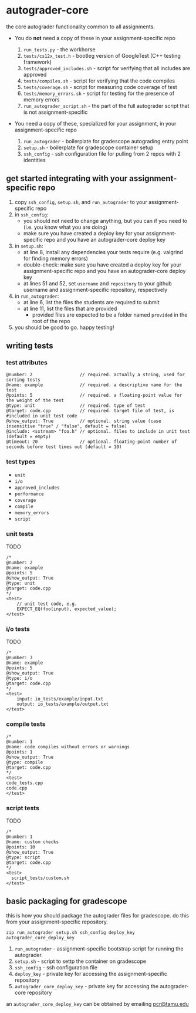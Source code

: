 # autograder-core
the core autograder functionality common to all assignments.

* You do **not** need a copy of these in your assignment-specific repo
  1. `run_tests.py` - the workhorse
  1. `tests/cs12x_test.h` - bootleg version of GoogleTest (C++ testing framework)
  1. `tests/approved_includes.sh` - script for verifying that all includes are approved
  1. `tests/compiles.sh` - script for verifying that the code compiles
  1. `tests/coverage.sh` - script for measuring code coverage of test
  1. `tests/memory_errors.sh` - script for testing for the presence of memory errors
  1. `run_autograder_script.sh` - the part of the full autograder script that is not assignment-specific

* You need a copy of these, specialized for your assignment, in your assignment-specific repo
  1. `run_autograder` - boilerplate for gradescope autograding entry point
  1. `setup.sh` - boilerplate for gradescope container setup
  1. `ssh_config` - ssh configuration file for pulling from 2 repos with 2 identities


## get started integrating with your assignment-specific repo
1. copy `ssh_config`, `setup.sh`, and `run_autograder` to your assignment-specific repo
1. in `ssh_config`:
   * you should not need to change anything, but you can if you need to (i.e. you know what you are doing)
   * make sure you have created a deploy key for your assignment-specific repo and you have an autograder-core deploy key
1. in `setup.sh`:
   * at line 8, install any dependencies your tests require (e.g. valgrind for finding memory errors)
   * double-check: make sure you have created a deploy key for your assignment-specific repo and you have an autograder-core deploy key
   * at lines 51 and 52, set `username` and `repository` to your github username and assignment-specific repository, respectively
1. in `run_autograder`:
   * at line 6, list the files the students are required to submit
   * at line 11, list the files that are provided
     * provided files are expected to be a folder named `provided` in the root of the repo
1. you should be good to go.  happy testing!

## writing tests
### test attributes
```
@number: 2                  // required. actually a string, used for sorting tests
@name: example              // required. a descriptive name for the test
@points: 5                  // required. a floating-point value for the weight of the test
@type: unit                 // required. type of test
@target: code.cpp           // required. target file of test, is #included in unit test code
@show_output: True          // optional. string value (case insensitive "true" / "false", default = false)
@include: <sstream> "foo.h" // optional. files to include in unit test (default = empty)
@timeout: 20                // optional. floating-point number of seconds before test times out (default = 10)
```

### test types
* `unit`
* `i/o`
* `approved_includes`
* `performance`
* `coverage`
* `compile`
* `memory_errors`
* `script`

### unit tests
TODO

```
/*
@number: 2
@name: example
@points: 5
@show_output: True
@type: unit
@target: code.cpp
*/
<test>
    // unit test code, e.g.
    EXPECT_EQ(foo(input), expected_value);
</test>
```

### i/o tests
TODO

```
/*
@number: 3
@name: example
@points: 5 
@show_output: True
@type: i/o
@target: code.cpp
*/
<test>
    input: io_tests/example/input.txt
    output: io_tests/example/output.txt
</test>
```

### compile tests
```
/*
@number: 1
@name: code compiles without errors or warnings
@points: 1
@show_output: True
@type: compile
@target: code.cpp
*/
<test>
code_tests.cpp
code.cpp
</test>
```

### script tests
TODO

```
/*
@number: 1
@name: custom checks
@points: 10
@show_output: True
@type: script
@target: code.cpp
*/
<test>
  script_tests/custom.sh
</test>
```

## basic packaging for gradescope
this is how you should package the autograder files for gradescope.  do this from your assignment-specific repository.

`zip run_autograder setup.sh ssh_config deploy_key autograder_core_deploy_key`

1. `run_autograder` - assignment-specific bootstrap script for running the autograder.
1. `setup.sh` - script to settp the container on gradescope
1. `ssh_config` - ssh configuration file
1. `deploy_key` - private key for accessing the assignment-specific repository
1. `autograder_core_deploy_key` - private key for accessing the autograder-core repository

an `autograder_core_deploy_key` can be obtained by emailing pcr@tamu.edu
